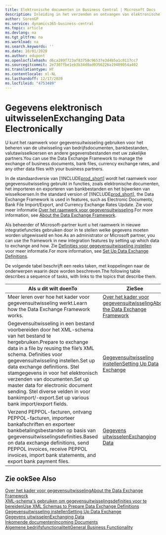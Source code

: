 ```yaml
---
title: Elektronische documenten in Business Central | Microsoft Docs
description: Inleiding in het verzenden en ontvangen van elektronische documenten in Business Central.
author: SorenGP
ms.service: dynamics365-business-central
ms.topic: article
ms.devlang: na
ms.tgt_pltfrm: na
ms.workload: na
ms.search.keywords: ''
ms.date: 10/01/2020
ms.author: edupont
ms.openlocfilehash: d6ca289f723af83758c96537e3d4b5a1c0117cc7
ms.sourcegitcommit: 2e7307fbe1eb3b34d0ad9356226a19409054a402
ms.translationtype: HT
ms.contentlocale: nl-NL
ms.lasthandoff: 12/17/2020
ms.locfileid: "4753489"
---
```

# <a name="exchanging-data-electronically"></a><span data-ttu-id="b1a9e-103">Gegevens elektronisch uitwisselen</span><span class="sxs-lookup"><span data-stu-id="b1a9e-103">Exchanging Data Electronically</span></span>
<span data-ttu-id="b1a9e-104">U kunt het raamwerk voor gegevensuitwisseling gebruiken voor het beheren van de uitwisseling van bedrijfsdocumenten, bankbestanden, valutawisselkoersen en andere gegevensbestanden met uw zakelijke partners.</span><span class="sxs-lookup"><span data-stu-id="b1a9e-104">You can use the Data Exchange Framework to manage the exchange of business documents, bank files, currency exchange rates, and any other data files with your business partners.</span></span>

<span data-ttu-id="b1a9e-105">In de standaardversie van [!INCLUDE[prod_short](includes/prod_short.md)] wordt het raamwerk voor gegevensuitwisseling gebruikt in functies, zoals elektronische documenten, het importeren en exporteren van bankbestanden en het bijwerken van wisselkoersen.</span><span class="sxs-lookup"><span data-stu-id="b1a9e-105">In the standard version of [!INCLUDE[prod_short](includes/prod_short.md)], the Data Exchange Framework is used in features, such as Electronic Documents, Bank File Import/Export, and Currency Exchange Rates Update.</span></span> <span data-ttu-id="b1a9e-106">Zie voor meer informatie [Over het raamwerk voor gegevensuitwisseling](across-about-the-data-exchange-framework.md).</span><span class="sxs-lookup"><span data-stu-id="b1a9e-106">For more information, see [About the Data Exchange Framework](across-about-the-data-exchange-framework.md).</span></span>

<span data-ttu-id="b1a9e-107">Als beheerder of Microsoft-partner kunt u het raamwerk in nieuwe integratiefuncties gebruiken door in te stellen welke gegevens moeten worden uitgewisseld en hoe.</span><span class="sxs-lookup"><span data-stu-id="b1a9e-107">As an administrator or Microsoft partner, you can use the framework in new integration features by setting up which data to exchange and how.</span></span> <span data-ttu-id="b1a9e-108">Zie [Definities voor gegevensuitwisseling instellen](across-how-to-set-up-data-exchange-definitions.md) voor meer informatie.</span><span class="sxs-lookup"><span data-stu-id="b1a9e-108">For more information, see [Set Up Data Exchange Definitions](across-how-to-set-up-data-exchange-definitions.md).</span></span>

<span data-ttu-id="b1a9e-109">De volgende tabel beschrijft een reeks taken, met koppelingen naar de onderwerpen waarin deze worden beschreven.</span><span class="sxs-lookup"><span data-stu-id="b1a9e-109">The following table describes a sequence of tasks, with links to the topics that describe them.</span></span>  

|<span data-ttu-id="b1a9e-110">Als u dit wilt doen</span><span class="sxs-lookup"><span data-stu-id="b1a9e-110">To</span></span>|<span data-ttu-id="b1a9e-111">Zie</span><span class="sxs-lookup"><span data-stu-id="b1a9e-111">See</span></span>|  
|--------|---------|  
|<span data-ttu-id="b1a9e-112">Meer leren over hoe het kader voor gegevensuitwisseling werkt.</span><span class="sxs-lookup"><span data-stu-id="b1a9e-112">Learn how the Data Exchange Framework works.</span></span>|[<span data-ttu-id="b1a9e-113">Over het kader voor gegevensuitwisseling</span><span class="sxs-lookup"><span data-stu-id="b1a9e-113">About the Data Exchange Framework</span></span>](across-about-the-data-exchange-framework.md)|  
|<span data-ttu-id="b1a9e-114">Gegevensuitwisseling in een bestand voorbereiden door het XML-schema van het bestand te hergebruiken.</span><span class="sxs-lookup"><span data-stu-id="b1a9e-114">Prepare to exchange data in a file by reusing the file’s XML schema.</span></span> <span data-ttu-id="b1a9e-115">Definities voor gegevensuitwisseling instellen.</span><span class="sxs-lookup"><span data-stu-id="b1a9e-115">Set up data exchange definitions.</span></span> <span data-ttu-id="b1a9e-116">Stel stamgegevens in voor het elektronisch verzenden van documenten.</span><span class="sxs-lookup"><span data-stu-id="b1a9e-116">Set up master data for electronic document sending.</span></span> <span data-ttu-id="b1a9e-117">Stel diverse velden in voor bankimport/-export.</span><span class="sxs-lookup"><span data-stu-id="b1a9e-117">Set up various bank import/export fields.</span></span>|[<span data-ttu-id="b1a9e-118">Gegevensuitwisseling instellen</span><span class="sxs-lookup"><span data-stu-id="b1a9e-118">Setting Up Data Exchange</span></span>](across-set-up-data-exchange.md)|  
|<span data-ttu-id="b1a9e-119">Verzend PEPPOL-facturen, ontvang PEPPOL-facturen, importeer bankafschriften en exporteer bankbetalingsbestanden op basis van gegevensuitwisselingsdefinities.</span><span class="sxs-lookup"><span data-stu-id="b1a9e-119">Based on data exchange definitions, send PEPPOL invoices, receive PEPPOL invoices, import bank statements, and export bank payment files.</span></span>|[<span data-ttu-id="b1a9e-120">Gegevens uitwisselen</span><span class="sxs-lookup"><span data-stu-id="b1a9e-120">Exchanging Data</span></span>](across-exchange-data.md)|  

## <a name="see-also"></a><span data-ttu-id="b1a9e-121">Zie ook</span><span class="sxs-lookup"><span data-stu-id="b1a9e-121">See Also</span></span>  
[<span data-ttu-id="b1a9e-122">Over het kader voor gegevensuitwisseling</span><span class="sxs-lookup"><span data-stu-id="b1a9e-122">About the Data Exchange Framework</span></span>](across-about-the-data-exchange-framework.md)  
[<span data-ttu-id="b1a9e-123">XML-schema's gebruiken om gegevensuitwisselingsdefinities voor te bereiden</span><span class="sxs-lookup"><span data-stu-id="b1a9e-123">Use XML Schemas to Prepare Data Exchange Definitions</span></span>](across-how-to-use-xml-schemas-to-prepare-data-exchange-definitions.md)  
[<span data-ttu-id="b1a9e-124">Gegevensuitwisseling instellen</span><span class="sxs-lookup"><span data-stu-id="b1a9e-124">Setting Up Data Exchange</span></span>](across-set-up-data-exchange.md)  
[<span data-ttu-id="b1a9e-125">Gegevens uitwisselen</span><span class="sxs-lookup"><span data-stu-id="b1a9e-125">Exchanging Data</span></span>](across-exchange-data.md)  
[<span data-ttu-id="b1a9e-126">Inkomende documenten</span><span class="sxs-lookup"><span data-stu-id="b1a9e-126">Incoming Documents</span></span>](across-income-documents.md)  
[<span data-ttu-id="b1a9e-127">Algemene bedrijfsfunctionaliteit</span><span class="sxs-lookup"><span data-stu-id="b1a9e-127">General Business Functionality</span></span>](ui-across-business-areas.md)
